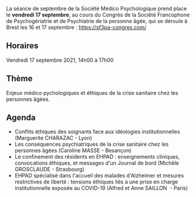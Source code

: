 La séance de septembre de la Société Médico Psychologique prend place le **vendredi 17 septembre**, au cours du Congrès de la Société Francophone de Psychogériatrie et de Psychiatrie de la personne âgée, qui se déroule à Brest les 16 et 17 septembre : https://sf3pa-congres.com/

## Horaires
Vendredi 17 septembre 2021, 14h00 à 17h00

## Thème
Enjeux médico pychologiques et éthiques de la crise sanitaire chez les personnes âgées.

## Agenda
- Conflits éthiques des soignants face aux idéologies institutionnelles (Marguerite CHARAZAC - Lyon)
- Les conséquences psychiatriques de la crise sanitaire chez les personnes âgées (Caroline MASSE - Besançon)
- Le confinement des résidents en EHPAD : enseignements cliniques,  convocations éthiques, et messages d'un Journal de bord (Michèle GROSCLAUDE - Strasbourg)
- EHPAD spécialisé dans l'accueil des malades d'Alzheimer et mesures restrictives de liberté : tensions éthiques liés à une prise en charge institutionnelle exposée au COVID-19 (Alfred et Anne SAILLON  - Paris)
